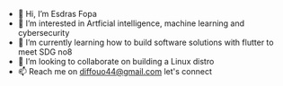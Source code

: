 - 👋 Hi, I’m Esdras Fopa
- 👀 I’m interested in Artficial intelligence, machine learning and cybersecurity
- 🌱 I’m currently learning how to build software solutions with flutter to meet SDG no8
- 💞️ I’m looking to collaborate on building a Linux distro
- 📫 Reach me on diffouo44@gmail.com let's connect

<!---
endOfilebit/endOfilebit is a ✨ special ✨ repository because its `README.md` (this file) appears on your GitHub profile.
You can click the Preview link to take a look at your changes.
--->
